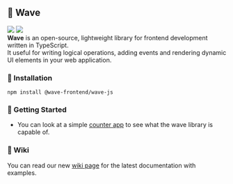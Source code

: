 ## 🌊 Wave
<img src="https://img.shields.io/badge/version-v1.0.5-blue"/> <img src="https://img.shields.io/badge/license-MIT-green"/><br/>
**Wave** is an open-source, lightweight library for frontend development written in TypeScript.<br/>
It useful for writing logical operations, adding events and rendering dynamic UI elements in your web application.

### 📄 Installation
```
npm install @wave-frontend/wave-js
```

### 👋 Getting Started
- You can look at a simple [counter app](https://github.com/wiresnchains/wave-counter) to see what the wave library is capable of.

### 📖 Wiki
You can read our new [wiki page](https://github.com/flowxrc/wave/wiki) for the latest documentation with examples.